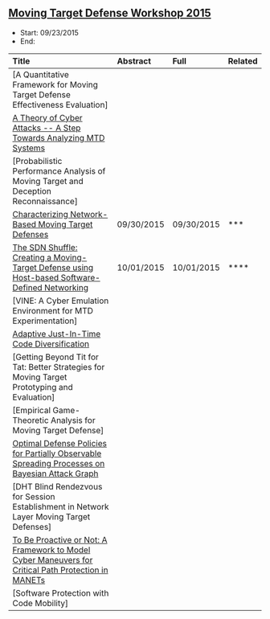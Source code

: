## [Moving Target Defense Workshop 2015](http://mtd.mobicloud.asu.edu/)

- Start: 09/23/2015
- End: 

|Title| Abstract| Full| Related|
|:----|:----|:----|:---|
|[A Quantitative Framework for Moving Target Defense Effectiveness Evaluation]| | | |
|[A Theory of Cyber Attacks -- A Step Towards Analyzing MTD Systems](http://people.cis.ksu.edu/~sdeloach/publications/Conference/MTD15-attacktheory.pdf)| | | |
|[Probabilistic Performance Analysis of Moving Target and Deception Reconnaissance]| | | |
|[Characterizing Network-Based Moving Target Defenses](http://web.cs.wpi.edu/~cshue/research/mtd15.characterizing.pdf)|09/30/2015 |09/30/2015 |*** |
|[The SDN Shuffle: Creating a Moving-Target Defense using Host-based Software-Defined Networking](http://web.cs.wpi.edu/~cshue/research/mtd15.sdn.pdf)|10/01/2015 |10/01/2015 |**** |
|[VINE: A Cyber Emulation Environment for MTD Experimentation]| | | |
|[Adaptive Just-In-Time Code Diversification](http://users.elis.ugent.be/~brdsutte/research/publications/2015MTDjangda.pdf/)| | | |
|[Getting Beyond Tit for Tat: Better Strategies for Moving Target Prototyping and Evaluation]| | | |
|[Empirical Game-Theoretic Analysis for Moving Target Defense]| | | |
|[Optimal Defense Policies for Partially Observable Spreading Processes on Bayesian Attack Graph](http://dl.acm.org/citation.cfm?id=2808482)| | | |
|[DHT Blind Rendezvous for Session Establishment in Network Layer Moving Target Defenses]| | | |
|[To Be Proactive or Not: A Framework to Model Cyber Maneuvers for Critical Path Protection in MANETs](http://csa.memphis.edu/papers/15lmw-mtd.pdf)| | | |
|[Software Protection with Code Mobility]| | | |
